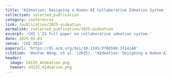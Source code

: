 ```yaml
---
title: "AIdeation: Designing a Human-AI Collaborative Ideation System for Concept Designers"
collection: selected_publication
category: conferences
link: /publication/2025-aideation
permalink: /selected_publication/2025-aideation
excerpt: 'CHI \`25 full paper on collaborative ideation system.'
date: 2025-05-01
venue: 'CHI 2025'
paperurl: 'https://dl.acm.org/doi/10.1145/3706598.3714148'
citation: 'WenFan Wang, et al. (2025). "AIdeation: Designing a Human-AI Collaborative Ideation System for Concept Designers." <i>CHI 2025</i>.'
header:
  image: CHI25_AIdeation.png
  teaser: CHI25_AIdeation.png
---
```

